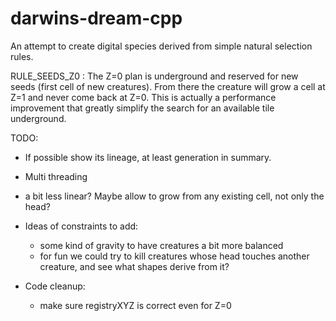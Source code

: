 darwins-dream-cpp
=================

An attempt to create digital species derived from simple natural selection rules.



RULE_SEEDS_Z0 :
The Z=0 plan is underground and reserved for new seeds (first cell of new creatures).
From there the creature will grow a cell at Z=1 and never come back at Z=0.
This is actually a performance improvement that greatly simplify the search for an available tile underground.


TODO:

- If possible show its lineage, at least generation in summary.

- Multi threading

- a bit less linear? Maybe allow to grow from any existing cell, not only the head?

- Ideas of constraints to add:
  * some kind of gravity to have creatures a bit more balanced
  * for fun we could try to kill creatures whose head touches another creature, and see what shapes derive from it?

- Code cleanup:
  * make sure registryXYZ is correct even for Z=0

